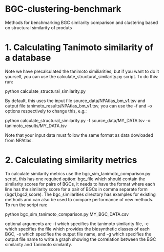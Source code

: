 # BGC-clustering-benchmark
Methods for benchmarking BGC similarity comparison and clustering based on structural similarity of produts

# 1. Calculating Tanimoto similarity of a database
Note we have precalculated the tanimoto similiarities, but if you want to do it yourself, you can use the calculate_structural_similarity.py script. To do this:
run:

python calculate_structural_similarity.py

By default, this uses the input file source_data/NPAtlas_bm_v1.tsv and output file tanimoto_results/NPAtlas_bm_v1.tsv, you can use the -f and -o options respectively to change this, e.g.:

python calculate_structural_similarity.py -f source_data/MY_DATA.tsv -o tanimoto_results/MY_DATA.tsv

Note that your input data must follow the same format as data dowloaded from NPAtlas.

# 2. Calculating similarity metrics
To calculate similarity metrics use the bgc_sim_tanimoto_comparison.py script, this has one required option: bgc_file which should contain the similarity scores for pairs of BGCs, it needs to have the format where each line has the similarity score for a pair of BGCs in comma separate form (bgc1,bgc2,score). The bgc_similarities directory has examples for existing methods and can also be used to compare performance of new methods. To run the script run:

python bgc_sim_tanimoto_comparison.py MY_BGC_DATA.csv

optional arguments are -t which specifies the tanimoto similarity file, -c which specifies the file which provides the biosynthetic classes of each BGC, -o which specifies the output file name, and -g which specifies the output file name to write a graph showing the correlation between the BGC similarity and Tanimoto similarity.
